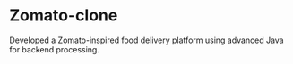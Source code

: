 # Zomato-clone
Developed a Zomato-inspired food delivery platform using advanced Java for backend processing.
